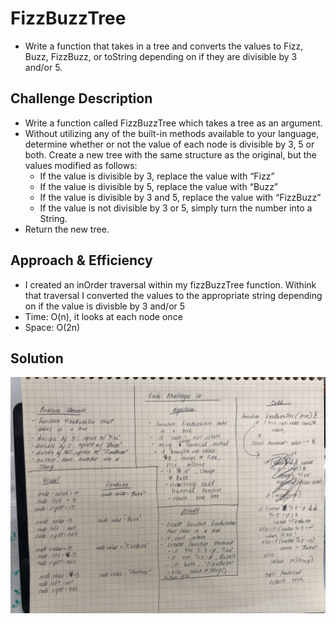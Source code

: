 # FizzBuzzTree
* Write a function that takes in a tree and converts the values to Fizz, Buzz, FizzBuzz, or toString depending on if they are divisible by 3 and/or 5.

## Challenge Description
* Write a function called FizzBuzzTree which takes a tree as an argument.
* Without utilizing any of the built-in methods available to your language, determine whether or not the value of each node is divisible by 3, 5 or both. Create a new tree with the same structure as the original, but the values modified as follows:
  - If the value is divisible by 3, replace the value with “Fizz”
  - If the value is divisible by 5, replace the value with “Buzz”
  - If the value is divisible by 3 and 5, replace the value with “FizzBuzz”
  - If the value is not divisible by 3 or 5, simply turn the number into a String.
* Return the new tree.
## Approach & Efficiency
* I created an inOrder traversal within my fizzBuzzTree function. Withink that traversal I converted the values to the appropriate string depending on if the value is divisble by 3 and/or 5
*  Time: O(n), it looks at each node once
* Space: O(2n)

## Solution
![Whiteboard](../../assets/fizz-buzz-tree.jpg)
